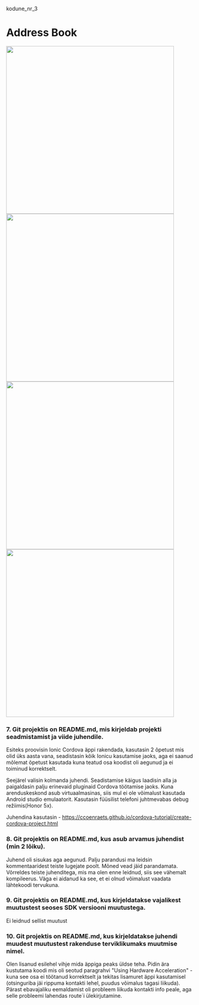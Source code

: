 kodune_nr_3

# Address Book

<img src="https://i.imgur.com/cFZaSDE.png" height="450">      <img src="https://i.imgur.com/1VwZ6pZ.png" height="450">                               
<img src="https://i.imgur.com/AmpfsJc.png" height="450">      <img src="https://i.imgur.com/kSYHyOS.png" height="450">

### 7. Git projektis on README.md, mis kirjeldab projekti seadmistamist ja viide juhendile.

Esiteks proovisin Ionic Cordova äppi rakendada, kasutasin 2 õpetust mis olid üks aasta vana, seadistasin kõik Ionicu kasutamise jaoks, aga ei saanud mõlemat õpetust kasutada kuna teatud osa koodist oli aegunud ja ei toiminud korrektselt.

Seejärel valisin kolmanda juhendi. Seadistamise käigus laadisin alla ja paigaldasin palju erinevaid pluginaid Cordova töötamise jaoks.
Kuna arenduskeskond asub virtuaalmasinas, siis mul ei ole võimalust kasutada Android studio emulaatorit. Kasutasin füüsilist telefoni juhtmevabas debug režiimis(Honor 5x).

Juhendina kasutasin - https://ccoenraets.github.io/cordova-tutorial/create-cordova-project.html

### 8. Git projektis on README.md, kus asub arvamus juhendist (min 2 lõiku).

Juhend oli sisukas aga aegunud. Palju parandusi ma leidsin kommentaaridest teiste lugejate poolt. Mõned vead jäid parandamata. Võrreldes teiste juhenditega, mis ma olen enne leidnud, siis see vähemalt kompileerus. Väga ei aidanud ka see, et ei olnud võimalust vaadata lähtekoodi tervukuna.

### 9. Git projektis on README.md, kus kirjeldatakse vajalikest muutustest seoses SDK versiooni muutustega.

Ei leidnud sellist muutust

### 10. Git projektis on README.md, kus kirjeldatakse juhendi muudest muutustest rakenduse terviklikumaks muutmise nimel.

Olen lisanud esilehel vihje mida äppiga peaks üldse teha. Pidin ära kustutama koodi mis oli seotud paragrahvi "Using Hardware Acceleration" - kuna see osa ei töötanud korrektselt ja tekitas lisamuret äppi kasutamisel (otsinguriba jäi rippuma kontakti lehel, puudus võimalus tagasi liikuda). Pärast ebavajaliku eemaldamist oli probleem liikuda kontakti info peale, aga selle probleemi lahendas route´i ülekirjutamine.
